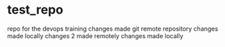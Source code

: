 # test_repo
repo for the devops training
changes made git remote repository
changes made locally
changes 2 made remotely
changes made locally